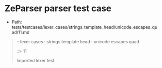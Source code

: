 # ZeParser parser test case

- Path: tests/testcases/lexer_cases/strings_template_head/unicode_escapes_quad/11.md

> :: lexer cases : strings template head : unicode escapes quad
>
> ::> 11
>
> Imported lexer test
>
> <template head> unclosed strings with incomplete unicode escapes

## FAIL

## Input

`````js
`\ua
`````

## Output

_Note: the whole output block is auto-generated. Manual changes will be overwritten!_

Below follow outputs in four parsing modes: sloppy mode, strict mode script goal, module goal, web compat mode (always sloppy).

Note that the output parts are auto-generated by the test runner to reflect actual result.

### Sloppy mode

Parsed with script goal and as if the code did not start with strict mode header.

`````
throws: Tokenizer error!
    Not enough characters left for a proper unicode escape

`\ua
^------- error
`````

### Strict mode

Parsed with script goal but as if it was starting with `"use strict"` at the top.

_Output same as sloppy mode._

### Module goal

Parsed with the module goal.

_Output same as sloppy mode._

### Web compat mode

Parsed in sloppy script mode but with the web compat flag enabled.

_Output same as sloppy mode._
